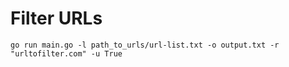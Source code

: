 # Filter URLs
```
go run main.go -l path_to_urls/url-list.txt -o output.txt -r "urltofilter.com" -u True
```